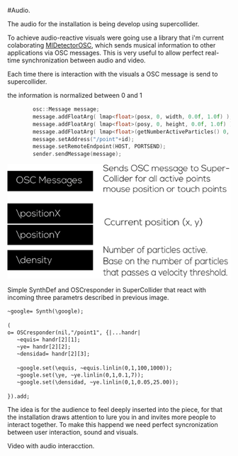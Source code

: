 #Audio.

The audio for the installation is being develop using supercollider.

To achieve audio-reactive visuals were going use a library that i'm current colaborating [MIDetectorOSC](https://github.com/beangoben/MIDetectorOSC), which sends musical information to other applications via OSC messages. This is very useful to allow perfect real-time synchronization between audio and video.

Each time there is interaction with the visuals a OSC message is send to supercollider.

the information is normalized between 0 and 1
```c
		osc::Message message;
		message.addFloatArg( lmap<float>(posx, 0, width, 0.0f, 1.0f) );
		message.addFloatArg( lmap<float>(posy, 0, height, 0.0f, 1.0f) );
		message.addFloatArg( lmap<float>(getNumberActiveParticles() 0, numberOfParticles, 0.0f, 1.0f)  );
		message.setAddress("/point"+id);
		message.setRemoteEndpoint(HOST, PORTSEND);
		sender.sendMessage(message);
```

![OSC](../project_images/osc.png "osc")

Simple SynthDef and OSCresponder in SuperCollider that react with incoming three parametrs described in previous image.

```sc
~google= Synth(\google);
 
(
o= OSCresponder(nil,"/point1", {|...handr|
   ~equis= handr[2][1];
   ~ye= handr[2][2];
   ~densidad= handr[2][3];
 
   ~google.set(\equis, ~equis.linlin(0,1,100,1000));
   ~google.set(\ye, ~ye.linlin(0,1,0.1,7));
   ~google.set(\densidad, ~ye.linlin(0,1,0.05,25.00));
 
}).add;
```
The idea is for the audience to feel deeply inserted into the piece, for that the installation draws attention to lure you in and invites more people to interact together. To make this happend we need perfect syncronization between user interaction, sound and visuals.


Video with audio interacction.

